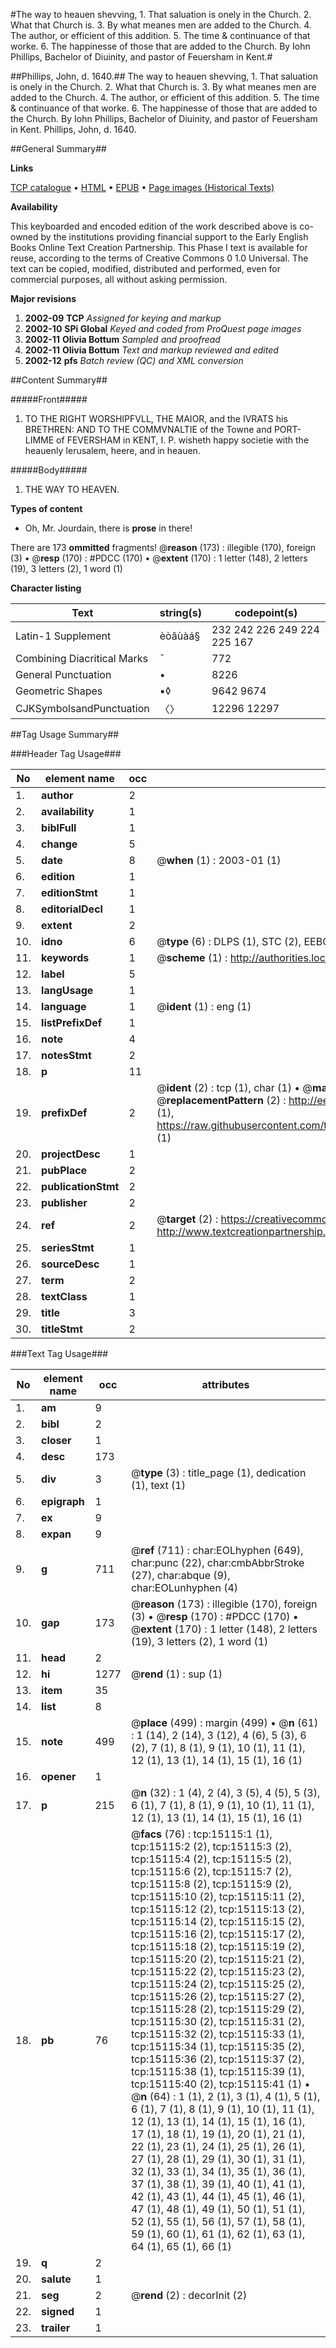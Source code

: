 #The way to heauen shevving, 1. That saluation is onely in the Church. 2. What that Church is. 3. By what meanes men are added to the Church. 4. The author, or efficient of this addition. 5. The time & continuance of that worke. 6. The happinesse of those that are added to the Church. By Iohn Phillips, Bachelor of Diuinity, and pastor of Feuersham in Kent.#

##Phillips, John, d. 1640.##
The way to heauen shevving, 1. That saluation is onely in the Church. 2. What that Church is. 3. By what meanes men are added to the Church. 4. The author, or efficient of this addition. 5. The time & continuance of that worke. 6. The happinesse of those that are added to the Church. By Iohn Phillips, Bachelor of Diuinity, and pastor of Feuersham in Kent.
Phillips, John, d. 1640.

##General Summary##

**Links**

[TCP catalogue](http://www.ota.ox.ac.uk/tcp/)  • 
[HTML](http://tei.it.ox.ac.uk/tcp/Texts-HTML/free/A09/A09599.html)  • 
[EPUB](http://tei.it.ox.ac.uk/tcp/Texts-EPUB/free/A09/A09599.epub) • 
[Page images (Historical Texts)](https://data.historicaltexts.jisc.ac.uk/view?pubId=eebo-99849941e&pageId=eebo-99849941e-15115-1)

**Availability**

This keyboarded and encoded edition of the
	       work described above is co-owned by the institutions
	       providing financial support to the Early English Books
	       Online Text Creation Partnership. This Phase I text is
	       available for reuse, according to the terms of Creative
	       Commons 0 1.0 Universal. The text can be copied,
	       modified, distributed and performed, even for
	       commercial purposes, all without asking permission.

**Major revisions**

1. __2002-09__ __TCP__ *Assigned for keying and markup*
1. __2002-10__ __SPi Global__ *Keyed and coded from ProQuest page images*
1. __2002-11__ __Olivia Bottum__ *Sampled and proofread*
1. __2002-11__ __Olivia Bottum__ *Text and markup reviewed and edited*
1. __2002-12__ __pfs__ *Batch review (QC) and XML conversion*

##Content Summary##

#####Front#####

1. TO THE RIGHT WORSHIPFVLL, THE MAIOR, and the IVRATS his BRETHREN: AND TO THE COMMVNALTIE of the Towne and PORT-LIMME of FEVERSHAM in KENT, I. P. wisheth happy societie with the heauenly Ierusalem, heere, and in heauen.

#####Body#####

1. THE WAY TO HEAVEN.

**Types of content**

  * Oh, Mr. Jourdain, there is **prose** in there!

There are 173 **ommitted** fragments! 
 @__reason__ (173) : illegible (170), foreign (3)  •  @__resp__ (170) : #PDCC (170)  •  @__extent__ (170) : 1 letter (148), 2 letters (19), 3 letters (2), 1 word (1)

**Character listing**


|Text|string(s)|codepoint(s)|
|---|---|---|
|Latin-1 Supplement|èòâùàá§|232 242 226 249 224 225 167|
|Combining             Diacritical Marks|̄|772|
|General Punctuation|•|8226|
|Geometric Shapes|▪◊|9642 9674|
|CJKSymbolsandPunctuation|〈〉|12296 12297|

##Tag Usage Summary##

###Header Tag Usage###

|No|element name|occ|attributes|
|---|---|---|---|
|1.|__author__|2||
|2.|__availability__|1||
|3.|__biblFull__|1||
|4.|__change__|5||
|5.|__date__|8| @__when__ (1) : 2003-01 (1)|
|6.|__edition__|1||
|7.|__editionStmt__|1||
|8.|__editorialDecl__|1||
|9.|__extent__|2||
|10.|__idno__|6| @__type__ (6) : DLPS (1), STC (2), EEBO-CITATION (1), PROQUEST (1), VID (1)|
|11.|__keywords__|1| @__scheme__ (1) : http://authorities.loc.gov/ (1)|
|12.|__label__|5||
|13.|__langUsage__|1||
|14.|__language__|1| @__ident__ (1) : eng (1)|
|15.|__listPrefixDef__|1||
|16.|__note__|4||
|17.|__notesStmt__|2||
|18.|__p__|11||
|19.|__prefixDef__|2| @__ident__ (2) : tcp (1), char (1)  •  @__matchPattern__ (2) : ([0-9\-]+):([0-9IVX]+) (1), (.+) (1)  •  @__replacementPattern__ (2) : http://eebo.chadwyck.com/downloadtiff?vid=$1&page=$2 (1), https://raw.githubusercontent.com/textcreationpartnership/Texts/master/tcpchars.xml#$1 (1)|
|20.|__projectDesc__|1||
|21.|__pubPlace__|2||
|22.|__publicationStmt__|2||
|23.|__publisher__|2||
|24.|__ref__|2| @__target__ (2) : https://creativecommons.org/publicdomain/zero/1.0/ (1), http://www.textcreationpartnership.org/docs/. (1)|
|25.|__seriesStmt__|1||
|26.|__sourceDesc__|1||
|27.|__term__|2||
|28.|__textClass__|1||
|29.|__title__|3||
|30.|__titleStmt__|2||


###Text Tag Usage###

|No|element name|occ|attributes|
|---|---|---|---|
|1.|__am__|9||
|2.|__bibl__|2||
|3.|__closer__|1||
|4.|__desc__|173||
|5.|__div__|3| @__type__ (3) : title_page (1), dedication (1), text (1)|
|6.|__epigraph__|1||
|7.|__ex__|9||
|8.|__expan__|9||
|9.|__g__|711| @__ref__ (711) : char:EOLhyphen (649), char:punc (22), char:cmbAbbrStroke (27), char:abque (9), char:EOLunhyphen (4)|
|10.|__gap__|173| @__reason__ (173) : illegible (170), foreign (3)  •  @__resp__ (170) : #PDCC (170)  •  @__extent__ (170) : 1 letter (148), 2 letters (19), 3 letters (2), 1 word (1)|
|11.|__head__|2||
|12.|__hi__|1277| @__rend__ (1) : sup (1)|
|13.|__item__|35||
|14.|__list__|8||
|15.|__note__|499| @__place__ (499) : margin (499)  •  @__n__ (61) : 1 (14), 2 (14), 3 (12), 4 (6), 5 (3), 6 (2), 7 (1), 8 (1), 9 (1), 10 (1), 11 (1), 12 (1), 13 (1), 14 (1), 15 (1), 16 (1)|
|16.|__opener__|1||
|17.|__p__|215| @__n__ (32) : 1 (4), 2 (4), 3 (5), 4 (5), 5 (3), 6 (1), 7 (1), 8 (1), 9 (1), 10 (1), 11 (1), 12 (1), 13 (1), 14 (1), 15 (1), 16 (1)|
|18.|__pb__|76| @__facs__ (76) : tcp:15115:1 (1), tcp:15115:2 (2), tcp:15115:3 (2), tcp:15115:4 (2), tcp:15115:5 (2), tcp:15115:6 (2), tcp:15115:7 (2), tcp:15115:8 (2), tcp:15115:9 (2), tcp:15115:10 (2), tcp:15115:11 (2), tcp:15115:12 (2), tcp:15115:13 (2), tcp:15115:14 (2), tcp:15115:15 (2), tcp:15115:16 (2), tcp:15115:17 (2), tcp:15115:18 (2), tcp:15115:19 (2), tcp:15115:20 (2), tcp:15115:21 (2), tcp:15115:22 (2), tcp:15115:23 (2), tcp:15115:24 (2), tcp:15115:25 (2), tcp:15115:26 (2), tcp:15115:27 (2), tcp:15115:28 (2), tcp:15115:29 (2), tcp:15115:30 (2), tcp:15115:31 (2), tcp:15115:32 (2), tcp:15115:33 (1), tcp:15115:34 (1), tcp:15115:35 (2), tcp:15115:36 (2), tcp:15115:37 (2), tcp:15115:38 (1), tcp:15115:39 (1), tcp:15115:40 (2), tcp:15115:41 (1)  •  @__n__ (64) : 1 (1), 2 (1), 3 (1), 4 (1), 5 (1), 6 (1), 7 (1), 8 (1), 9 (1), 10 (1), 11 (1), 12 (1), 13 (1), 14 (1), 15 (1), 16 (1), 17 (1), 18 (1), 19 (1), 20 (1), 21 (1), 22 (1), 23 (1), 24 (1), 25 (1), 26 (1), 27 (1), 28 (1), 29 (1), 30 (1), 31 (1), 32 (1), 33 (1), 34 (1), 35 (1), 36 (1), 37 (1), 38 (1), 39 (1), 40 (1), 41 (1), 42 (1), 43 (1), 44 (1), 45 (1), 46 (1), 47 (1), 48 (1), 49 (1), 50 (1), 51 (1), 52 (1), 55 (1), 56 (1), 57 (1), 58 (1), 59 (1), 60 (1), 61 (1), 62 (1), 63 (1), 64 (1), 65 (1), 66 (1)|
|19.|__q__|2||
|20.|__salute__|1||
|21.|__seg__|2| @__rend__ (2) : decorInit (2)|
|22.|__signed__|1||
|23.|__trailer__|1||
